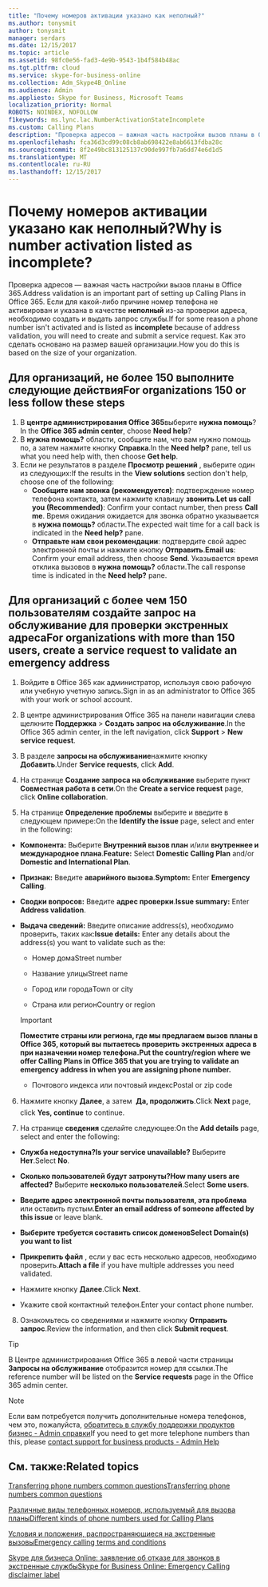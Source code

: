 ```yaml
---
title: "Почему номеров активации указано как неполный?"
ms.author: tonysmit
author: tonysmit
manager: serdars
ms.date: 12/15/2017
ms.topic: article
ms.assetid: 98fc0e56-fad3-4e9b-9543-1b4f584b48ac
ms.tgt.pltfrm: cloud
ms.service: skype-for-business-online
ms.collection: Adm_Skype4B_Online
ms.audience: Admin
ms.appliesto: Skype for Business, Microsoft Teams
localization_priority: Normal
ROBOTS: NOINDEX, NOFOLLOW
f1keywords: ms.lync.lac.NumberActivationStateIncomplete
ms.custom: Calling Plans
description: "Проверка адресов — важная часть настройки вызов планы в Office 365. Она предоставляет пользователей в вашей организации экстренных вызовов адрес, который может использоваться службами действия в чрезвычайных ситуациях."
ms.openlocfilehash: fca36d3cd99c08cb8ab698422e8ab6613fdba28c
ms.sourcegitcommit: 8f2e49bc813125137c90de997fb7a6dd74e6d1d5
ms.translationtype: MT
ms.contentlocale: ru-RU
ms.lasthandoff: 12/15/2017
---
```

# <a name="why-is-number-activation-listed-as-incomplete"></a><span data-ttu-id="e8e6b-104">Почему номеров активации указано как неполный?</span><span class="sxs-lookup"><span data-stu-id="e8e6b-104">Why is number activation listed as incomplete?</span></span>

<span data-ttu-id="e8e6b-105">Проверка адресов — важная часть настройки вызов планы в Office 365.</span><span class="sxs-lookup"><span data-stu-id="e8e6b-105">Address validation is an important part of setting up Calling Plans in Office 365.</span></span> <span data-ttu-id="e8e6b-106">Если для какой-либо причине номер телефона не активирован и указана в качестве **неполный** из-за проверки адреса, необходимо создать и выдать запрос службы.</span><span class="sxs-lookup"><span data-stu-id="e8e6b-106">If for some reason a phone number isn't activated and is listed as **incomplete** because of address validation, you will need to create and submit a service request.</span></span> <span data-ttu-id="e8e6b-107">Как это сделать основано на размер вашей организации.</span><span class="sxs-lookup"><span data-stu-id="e8e6b-107">How you do this is based on the size of your organization.</span></span>
  
## <a name="for-organizations-150-or-less-follow-these-steps"></a><span data-ttu-id="e8e6b-108">Для организаций, не более 150 выполните следующие действия</span><span class="sxs-lookup"><span data-stu-id="e8e6b-108">For organizations 150 or less follow these steps</span></span>
1. <span data-ttu-id="e8e6b-109">В **центре администрирования Office 365**выберите **нужна помощь**?</span><span class="sxs-lookup"><span data-stu-id="e8e6b-109">In the **Office 365 admin center**, choose **Need help**?</span></span>
2. <span data-ttu-id="e8e6b-110">В **нужна помощь?** области, сообщите нам, что вам нужно помощь по, а затем нажмите кнопку **Справка**.</span><span class="sxs-lookup"><span data-stu-id="e8e6b-110">In the **Need help?** pane, tell us what you need help with, then choose **Get help**.</span></span>
3. <span data-ttu-id="e8e6b-111">Если не результатов в разделе **Просмотр решений** , выберите один из следующих:</span><span class="sxs-lookup"><span data-stu-id="e8e6b-111">If the results in the **View solutions** section don't help, choose one of the following:</span></span>
    - <span data-ttu-id="e8e6b-112">**Сообщите нам звонка (рекомендуется)**: подтверждение номер телефона контакта, затем нажмите клавишу **звонить**.</span><span class="sxs-lookup"><span data-stu-id="e8e6b-112">**Let us call you (Recommended)**: Confirm your contact number, then press **Call me**.</span></span> <span data-ttu-id="e8e6b-113">Время ожидания ожидается для звонка обратно указывается в **нужна помощь?** области.</span><span class="sxs-lookup"><span data-stu-id="e8e6b-113">The expected wait time for a call back is indicated in the **Need help?** pane.</span></span>
    - <span data-ttu-id="e8e6b-114">**Отправьте нам свои рекомендации**: подтвердите свой адрес электронной почты и нажмите кнопку **Отправить**.</span><span class="sxs-lookup"><span data-stu-id="e8e6b-114">**Email us**: Confirm your email address, then choose **Send**.</span></span> <span data-ttu-id="e8e6b-115">Указывается время отклика вызовов в **нужна помощь?** области.</span><span class="sxs-lookup"><span data-stu-id="e8e6b-115">The call response time is indicated in the **Need help?** pane.</span></span>

## <a name="for-organizations-with-more-than-150-users-create-a-service-request-to-validate-an-emergency-address"></a><span data-ttu-id="e8e6b-116">Для организаций с более чем 150 пользователям создайте запрос на обслуживание для проверки экстренных адреса</span><span class="sxs-lookup"><span data-stu-id="e8e6b-116">For organizations with more than 150 users, create a service request to validate an emergency address</span></span>

1. <span data-ttu-id="e8e6b-117">Войдите в Office 365 как администратор, используя свою рабочую или учебную учетную запись.</span><span class="sxs-lookup"><span data-stu-id="e8e6b-117">Sign in as an administrator to Office 365 with your work or school account.</span></span>
    
2. <span data-ttu-id="e8e6b-118">В центре администрирования Office 365 на панели навигации слева щелкните **Поддержка** > **Создать запрос на обслуживание**.</span><span class="sxs-lookup"><span data-stu-id="e8e6b-118">In the Office 365 admin center, in the left navigation, click **Support** > **New service request**.</span></span>
    
3. <span data-ttu-id="e8e6b-119">В разделе **запросы на обслуживание**нажмите кнопку **Добавить**.</span><span class="sxs-lookup"><span data-stu-id="e8e6b-119">Under **Service requests**, click **Add**.</span></span>
    
4. <span data-ttu-id="e8e6b-120">На странице **Создание запроса на обслуживание** выберите пункт **Совместная работа в сети**.</span><span class="sxs-lookup"><span data-stu-id="e8e6b-120">On the **Create a service request** page, click **Online collaboration**.</span></span>
    
5. <span data-ttu-id="e8e6b-121">На странице **Определение проблемы** выберите и введите в следующем примере:</span><span class="sxs-lookup"><span data-stu-id="e8e6b-121">On the **Identify the issue** page, select and enter in the following:</span></span>
    
  - <span data-ttu-id="e8e6b-122">**Компонента:** Выберите **Внутренний вызов план** и/или **внутреннее и международное плана**.</span><span class="sxs-lookup"><span data-stu-id="e8e6b-122">**Feature:** Select **Domestic Calling Plan** and/or **Domestic and International Plan**.</span></span>
    
  - <span data-ttu-id="e8e6b-123">**Признак:** Введите **аварийного вызова**.</span><span class="sxs-lookup"><span data-stu-id="e8e6b-123">**Symptom:** Enter **Emergency Calling**.</span></span>
    
  - <span data-ttu-id="e8e6b-124">**Сводки вопросов:** Введите **адрес проверки**.</span><span class="sxs-lookup"><span data-stu-id="e8e6b-124">**Issue summary:** Enter **Address validation**.</span></span>
    
  - <span data-ttu-id="e8e6b-125">**Выдача сведений:** Введите описание address(s), необходимо проверить, таких как:</span><span class="sxs-lookup"><span data-stu-id="e8e6b-125">**Issue details:** Enter any details about the address(s) you want to validate such as the:</span></span>
    
      - <span data-ttu-id="e8e6b-126">Номер дома</span><span class="sxs-lookup"><span data-stu-id="e8e6b-126">Street number</span></span>
    
      - <span data-ttu-id="e8e6b-127">Название улицы</span><span class="sxs-lookup"><span data-stu-id="e8e6b-127">Street name</span></span>
    
      - <span data-ttu-id="e8e6b-128">Город или города</span><span class="sxs-lookup"><span data-stu-id="e8e6b-128">Town or city</span></span>
    
      - <span data-ttu-id="e8e6b-129">Страна или регион</span><span class="sxs-lookup"><span data-stu-id="e8e6b-129">Country or region</span></span>
    
    > [!IMPORTANT]
    > <span data-ttu-id="e8e6b-130">**Поместите страны или региона, где мы предлагаем вызов планы в Office 365, который вы пытаетесь проверить экстренных адреса в при назначении номер телефона.**</span><span class="sxs-lookup"><span data-stu-id="e8e6b-130">**Put the country/region where we offer Calling Plans in Office 365 that you are trying to validate an emergency address in when you are assigning phone number.**</span></span>
  
      - <span data-ttu-id="e8e6b-131">Почтового индекса или почтовый индекс</span><span class="sxs-lookup"><span data-stu-id="e8e6b-131">Postal or zip code</span></span>
    
6. <span data-ttu-id="e8e6b-132">Нажмите кнопку **Далее**, а затем  **Да, продолжить**.</span><span class="sxs-lookup"><span data-stu-id="e8e6b-132">Click **Next** page, click **Yes, continue** to continue.</span></span>
    
7. <span data-ttu-id="e8e6b-133">На странице **сведения** сделайте следующее:</span><span class="sxs-lookup"><span data-stu-id="e8e6b-133">On the **Add details** page, select and enter the following:</span></span>
    
  - <span data-ttu-id="e8e6b-134">**Служба недоступна?**</span><span class="sxs-lookup"><span data-stu-id="e8e6b-134">**Is your service unavailable?**</span></span> <span data-ttu-id="e8e6b-135">Выберите **Нет**.</span><span class="sxs-lookup"><span data-stu-id="e8e6b-135">Select **No**.</span></span>
    
  - <span data-ttu-id="e8e6b-136">**Сколько пользователей будут затронуты?**</span><span class="sxs-lookup"><span data-stu-id="e8e6b-136">**How many users are affected?**</span></span> <span data-ttu-id="e8e6b-137">Выберите **несколько пользователей**.</span><span class="sxs-lookup"><span data-stu-id="e8e6b-137">Select **Some users**.</span></span>
    
  - <span data-ttu-id="e8e6b-138">**Введите адрес электронной почты пользователя, эта проблема** или оставить пустым.</span><span class="sxs-lookup"><span data-stu-id="e8e6b-138">**Enter an email address of someone affected by this issue** or leave blank.</span></span>
    
  - <span data-ttu-id="e8e6b-139">**Выберите требуется составить список доменов**</span><span class="sxs-lookup"><span data-stu-id="e8e6b-139">**Select Domain(s) you want to list**</span></span>
    
  - <span data-ttu-id="e8e6b-140">**Прикрепить файл** , если у вас есть несколько адресов, необходимо проверить.</span><span class="sxs-lookup"><span data-stu-id="e8e6b-140">**Attach a file** if you have multiple addresses you need validated.</span></span>
    
  - <span data-ttu-id="e8e6b-141">Нажмите кнопку **Далее**.</span><span class="sxs-lookup"><span data-stu-id="e8e6b-141">Click **Next**.</span></span>
    
  - <span data-ttu-id="e8e6b-142">Укажите свой контактный телефон.</span><span class="sxs-lookup"><span data-stu-id="e8e6b-142">Enter your contact phone number.</span></span>
    
8. <span data-ttu-id="e8e6b-143">Ознакомьтесь со сведениями и нажмите кнопку **Отправить запрос**.</span><span class="sxs-lookup"><span data-stu-id="e8e6b-143">Review the information, and then click **Submit request**.</span></span>
    
> [!TIP]
> <span data-ttu-id="e8e6b-144">В Центре администрирования Office 365 в левой части страницы **Запросы на обслуживание** отобразится номер для ссылки.</span><span class="sxs-lookup"><span data-stu-id="e8e6b-144">The reference number will be listed on the **Service requests** page in the Office 365 admin center.</span></span>

> [!NOTE]
> <span data-ttu-id="e8e6b-145">Если вам потребуется получить дополнительные номера телефонов, чем это, пожалуйста, [обратитесь в службу поддержки продуктов бизнес - Admin справки](https://support.office.com/article/32a17ca7-6fa0-4870-8a8d-e25ba4ccfd4b)</span><span class="sxs-lookup"><span data-stu-id="e8e6b-145">If you need to get more telephone numbers than this, please [contact support for business products - Admin Help](https://support.office.com/article/32a17ca7-6fa0-4870-8a8d-e25ba4ccfd4b)</span></span>

  
## <a name="related-topics"></a><span data-ttu-id="e8e6b-146">См. также:</span><span class="sxs-lookup"><span data-stu-id="e8e6b-146">Related topics</span></span>
[<span data-ttu-id="e8e6b-147">Transferring phone numbers common questions</span><span class="sxs-lookup"><span data-stu-id="e8e6b-147">Transferring phone numbers common questions</span></span>](transferring-phone-numbers-common-questions.md)

[<span data-ttu-id="e8e6b-148">Различные виды телефонных номеров, используемый для вызова планы</span><span class="sxs-lookup"><span data-stu-id="e8e6b-148">Different kinds of phone numbers used for Calling Plans</span></span>](different-kinds-of-phone-numbers-used-for-calling-plans.md)

[<span data-ttu-id="e8e6b-149">Условия и положения, распространяющиеся на экстренные вызовы</span><span class="sxs-lookup"><span data-stu-id="e8e6b-149">Emergency calling terms and conditions</span></span>](emergency-calling-terms-and-conditions.md)

[<span data-ttu-id="e8e6b-150">Skype для бизнеса Online: заявление об отказе для звонков в экстренные службы</span><span class="sxs-lookup"><span data-stu-id="e8e6b-150">Skype for Business Online: Emergency Calling disclaimer label</span></span>](https://go.microsoft.com/fwlink/?LinkID=692099)
